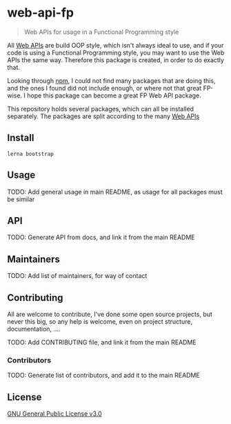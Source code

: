 # web-api-fp

> Web APIs for usage in a Functional Programming style

All [Web APIs](https://developer.mozilla.org/en-US/docs/Web/API) are build OOP
style, which isn't always ideal to use, and if your code is using a Functional
Programming style, you may want to use the Web APIs the same way. Therefore this
package is created, in order to do exactly that.

Looking through [npm](https://www.npmjs.com/), I could not find many packages
that are doing this, and the ones I found did not include enough, or where not
that great FP-wise. I hope this package can become a great FP Web API package.

This repository holds several packages, which can all be installed separately.
The packages are split according to the many [Web APIs](https://developer.mozilla.org/en-US/docs/Web/API)

## Install

```
lerna bootstrap
```

## Usage

TODO: Add general usage in main README, as usage for all packages must be similar

## API

TODO: Generate API from docs, and link it from the main README

## Maintainers

TODO: Add list of maintainers, for way of contact

## Contributing

All are welcome to contribute, I've done some open source projects, but never
this big, so any help is welcome, even on project structure, documentation, ....

TODO: Add CONTRIBUTING file, and link it from the main README

### Contributors

TODO: Generate list of contributors, and add it to the main README

## License

[GNU General Public License v3.0](LICENSE)
